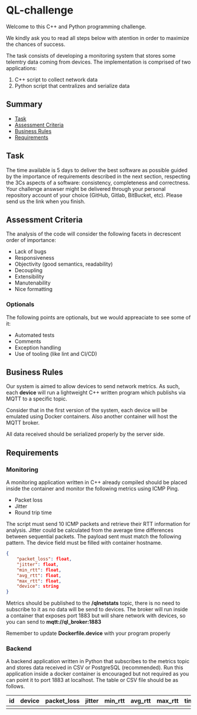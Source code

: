 # QL-challenge

Welcome to this C++ and Python programming challenge.

We kindly ask you to read all steps below with atention in order to maximize the chances of success.

The task consists of developing a monitoring system that stores some telemtry data coming from devices. The implementation is comprised of two applications:

1) C++ script to collect network data
2) Python script that centralizes and serialize data

## Summary

- [Task](#task)
- [Assessment Criteria](#assessment-criteria)
- [Business Rules](#business-rules)
- [Requirements](#requirements)

## Task

The time available is 5 days to deliver the best software as possible guided by the importance of requirements described in the next section, respecting the 3Cs aspects of a software: consistency, completeness and correctness. Your challenge answser might be delivered through your personal repository account of your choice (GitHub, Gitlab, BitBucket, etc). Please send us the link when you finish.

## Assessment Criteria

The analysis of the code will consider the following facets in decrescent order of importance:

- Lack of bugs
- Responsiveness
- Objectivity (good semantics, readability)
- Decoupling
- Extensibility
- Manutenability
- Nice formatting

### Optionals

The following points are optionals, but we would appreaciate to see some of it:

- Automated tests
- Comments
- Exception handling
- Use of tooling (like lint and CI/CD)

## Business Rules

Our system is aimed to allow devices to send network metrics. As such, each **device** will run a lightweight C++ written program which publishs via MQTT to a specific topic.

Consider that in the first version of the system, each device will be emulated using Docker containers. Also another container will host the MQTT broker.

All data received should be serialized properly by the server side.

## Requirements

### Monitoring

A monitoring application written in C++ already compiled should be placed inside the container and monitor the following metrics using ICMP Ping.

- Packet loss
- Jitter
- Round trip time

The script must send 10 ICMP packets and retrieve their RTT information for analysis. Jitter could be calculated from the average time differences between sequential packets. The payload sent must match the following pattern. The device field must be filled with container hostname.

```json
{
    "packet_loss": float,
    "jitter": float,
    "min_rtt": float,
    "avg_rtt": float,
    "max_rtt": float,
    "device": string
}
```

Metrics should be published to the **/qlnetstats** topic, there is no need to subscribe to it as no data will be send to devices. The broker will run inside a container that exposes port 1883 but will share network with devices, so you can send to **mqtt://ql_broker:1883**

Remember to update **Dockerfile.device** with your program properly

### Backend

A backend application written in Python that subscribes to the metrics topic and stores data received in CSV or PostgreSQL (recommended). Run this application inside a docker container is encouraged but not required as you can point it to port 1883 at localhost. The table or CSV file should be as follows.

| id | device | packet_loss | jitter | min_rtt | avg_rtt | max_rtt | timestamp |
|----|--------|-------------|--------|---------|---------|---------|-----------|
|    |        |             |        |         |         |         |           |

